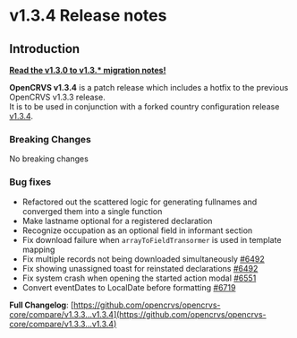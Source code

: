 # v1.3.4 Release notes

## Introduction

[**Read the v1.3.0 to v1.3.\* migration notes!**](https://documentation.opencrvs.org/general/releases/v1.3.-to-v1.3.-migration-notes)

**OpenCRVS v1.3.4** is a patch release which includes a hotfix to the previous OpenCRVS v1.3.3 release.\
It is to be used in conjunction with a forked country configuration release [v1.3.4](https://github.com/opencrvs/opencrvs-countryconfig/releases/tag/v1.3.4).

### Breaking Changes

No breaking changes

### Bug fixes

* Refactored out the scattered logic for generating fullnames and converged them into a single function
* Make lastname optional for a registered declaration
* Recognize occupation as an optional field in informant section
* Fix download failure when `arrayToFieldTransormer` is used in template mapping
* Fix multiple records not being downloaded simultaneously [#6492](https://github.com/opencrvs/opencrvs-core/issues/6492#issuecomment-1961098936)
* Fix showing unassigned toast for reinstated declarations [#6492](https://github.com/opencrvs/opencrvs-core/issues/6492#issuecomment-1961098936)
* Fix system crash when opening the started action modal [#6551](https://github.com/opencrvs/opencrvs-core/issues/6551)
* Convert eventDates to LocalDate before formatting [#6719](https://github.com/opencrvs/opencrvs-core/issues/6719)

**Full Changelog**: [https://github.com/opencrvs/opencrvs-core/compare/v1.3.3...v1.3.4](https://github.com/opencrvs/opencrvs-core/compare/v1.3.3...v1.3.4)
